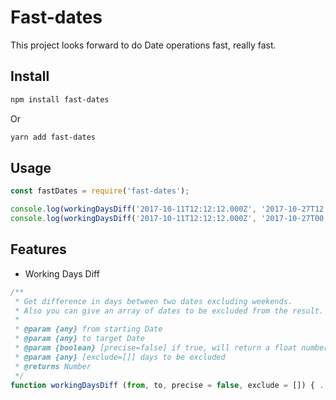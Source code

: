 # Fast-dates

This project looks forward to do Date operations fast, really fast.

## Install

```bash
npm install fast-dates
```

Or

```bash
yarn add fast-dates
```

## Usage

```javascript
const fastDates = require('fast-dates');

console.log(workingDaysDiff('2017-10-11T12:12:12.000Z', '2017-10-27T12:12:12.000Z', true)) // 12 days
console.log(workingDaysDiff('2017-10-11T12:12:12.000Z', '2017-10-27T00:12:12.000Z', true)) // 11.5 days
```

## Features

- Working Days Diff
```javascript
/**
 * Get difference in days between two dates excluding weekends.
 * Also you can give an array of dates to be excluded from the result.
 *
 * @param {any} from starting Date
 * @param {any} to target Date
 * @param {boolean} [precise=false] if true, will return a float number
 * @param {any} [exclude=[]] days to be excluded
 * @returns Number
 */
function workingDaysDiff (from, to, precise = false, exclude = []) { ...}
```
